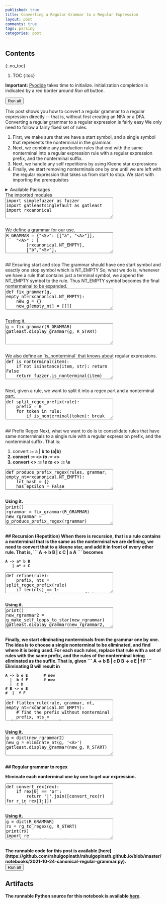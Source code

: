 ```yaml
---
published: true
title: Converting a Regular Grammar to a Regular Expression
layout: post
comments: true
tags: parsing
categories: post
---
```


## Contents
{:.no_toc}

1. TOC
{:toc}

<script src="/resources/js/graphviz/index.min.js"></script>
<script>
// From https://github.com/hpcc-systems/hpcc-js-wasm
// Hosted for teaching.
var hpccWasm = window["@hpcc-js/wasm"];
function display_dot(dot_txt, div) {
    hpccWasm.graphviz.layout(dot_txt, "svg", "dot").then(svg => {
        div.innerHTML = svg;
    });
}
window.display_dot = display_dot
// from js import display_dot
</script>

<script src="/resources/pyodide/full/3.9/pyodide.js"></script>
<link rel="stylesheet" type="text/css" media="all" href="/resources/skulpt/css/codemirror.css">
<link rel="stylesheet" type="text/css" media="all" href="/resources/skulpt/css/solarized.css">
<link rel="stylesheet" type="text/css" media="all" href="/resources/skulpt/css/env/editor.css">

<script src="/resources/skulpt/js/codemirrorepl.js" type="text/javascript"></script>
<script src="/resources/skulpt/js/python.js" type="text/javascript"></script>
<script src="/resources/pyodide/js/env/editor.js" type="text/javascript"></script>

**Important:** [Pyodide](https://pyodide.readthedocs.io/en/latest/) takes time to initialize.
Initialization completion is indicated by a red border around *Run all* button.
<form name='python_run_form'>
<button type="button" name="python_run_all">Run all</button>
</form>
This post shows you how to convert a regular grammar to a regular expression
directly -- that is, without first creating an NFA or a DFA.
Converting a regular grammar to a regular expression is fairly easy
We only need to follow a fairly fixed set of rules.
 
1. First, we make sure that we have a start symbol, and a single symbol
   that represents the nonterminal in the grammar.
2. Next, we combine any production rules that end with the same nonterminal
   into a regular expression rule with a regular expression prefix, and the
   nonterminal suffix.
3. Next, we handle any self repetitions by using Kleene star expressions
4. Finally, we start removing nonterminals one by one until we are left with
   the regular expression that takes us from start to stop.
We start with importing the prerequisites

<details>
<summary>Available Packages </summary>
<!--##### Available Packages-->

These are packages that refer either to my previous posts or to pure python
packages that I have compiled, and is available in the below locations. As
before, install them if you need to run the program directly on the machine.
To install, simply download the wheel file (`pkg.whl`) and install using
`pip install pkg.whl`.

<ol>
<li><a href="https://rahul.gopinath.org/py/simplefuzzer-0.0.1-py2.py3-none-any.whl">simplefuzzer-0.0.1-py2.py3-none-any.whl</a> from "<a href="/post/2019/05/28/simplefuzzer-01/">The simplest grammar fuzzer in the world</a>".</li>
<li><a href="https://rahul.gopinath.org/py/gatleastsinglefault-0.0.1-py2.py3-none-any.whl">gatleastsinglefault-0.0.1-py2.py3-none-any.whl</a> from "<a href="/post/2021/09/09/fault-inducing-grammar/">Specializing Context-Free Grammars for Inducing Faults</a>".</li>
<li><a href="https://rahul.gopinath.org/py/earleyparser-0.0.1-py2.py3-none-any.whl">earleyparser-0.0.1-py2.py3-none-any.whl</a> from "<a href="/post/2021/02/06/earley-parsing/">Earley Parser</a>".</li>
<li><a href="https://rahul.gopinath.org/py/hdd-0.0.1-py2.py3-none-any.whl">hdd-0.0.1-py2.py3-none-any.whl</a> from "<a href="/post/2019/12/04/hdd/">Hierarchical Delta Debugging</a>".</li>
<li><a href="https://rahul.gopinath.org/py/ddset-0.0.1-py2.py3-none-any.whl">ddset-0.0.1-py2.py3-none-any.whl</a> from "<a href="/post/2020/08/03/simple-ddset/">Simple DDSet</a>".</li>
<li><a href="https://rahul.gopinath.org/py/rxfuzzer-0.0.1-py2.py3-none-any.whl">rxfuzzer-0.0.1-py2.py3-none-any.whl</a> from "<a href="/post/2021/10/22/fuzzing-with-regular-expressions/">iFuzzing With Regular Expressions</a>".</li>
<li><a href="https://rahul.gopinath.org/py/rxregular-0.0.1-py2.py3-none-any.whl">rxregular-0.0.1-py2.py3-none-any.whl</a> from "<a href="/post/2021/10/23/regular-expression-to-regular-grammar/">Regular Expression to Regular Grammar</a>".</li>
<li><a href="https://rahul.gopinath.org/py/rxcanonical-0.0.1-py2.py3-none-any.whl">rxcanonical-0.0.1-py2.py3-none-any.whl</a> from "<a href="/post/2021/10/24/canonical-regular-grammar/">Converting a Regular Expression to DFA using Regular Grammar</a>".</li>
</ol>

<div style='display:none'>
<form name='python_run_form'>
<textarea cols="40" rows="4" id='python_pre_edit' name='python_edit'>
https://rahul.gopinath.org/py/simplefuzzer-0.0.1-py2.py3-none-any.whl
https://rahul.gopinath.org/py/gatleastsinglefault-0.0.1-py2.py3-none-any.whl
https://rahul.gopinath.org/py/earleyparser-0.0.1-py2.py3-none-any.whl
https://rahul.gopinath.org/py/hdd-0.0.1-py2.py3-none-any.whl
https://rahul.gopinath.org/py/ddset-0.0.1-py2.py3-none-any.whl
https://rahul.gopinath.org/py/rxfuzzer-0.0.1-py2.py3-none-any.whl
https://rahul.gopinath.org/py/rxregular-0.0.1-py2.py3-none-any.whl
https://rahul.gopinath.org/py/rxcanonical-0.0.1-py2.py3-none-any.whl
</textarea>
</form>
</div>
</details>
The imported modules

<!--
############
import simplefuzzer as fuzzer
import gatleastsinglefault as gatleast
import rxcanonical

############
-->
<form name='python_run_form'>
<textarea cols="40" rows="4" name='python_edit'>
import simplefuzzer as fuzzer
import gatleastsinglefault as gatleast
import rxcanonical
</textarea><br />
<pre class='Output' name='python_output'></pre>
<div name='python_canvas'></div>
</form>
We define a grammar for our use.

<!--
############
R_GRAMMAR = {"<S>": [["a", "<A>"]],
    "<A>" : [
        [rxcanonical.NT_EMPTY],
        ["b","<S>"],
        ["b","<A>"],
        ["a","<B>"],
    ],
    "<B>" : [
        ["b",rxcanonical.NT_EMPTY],
        ["a","<S>"]
    ],
    rxcanonical.NT_EMPTY : [[]]}
R_START = '<S>'

############
-->
<form name='python_run_form'>
<textarea cols="40" rows="4" name='python_edit'>
R_GRAMMAR = {&quot;&lt;S&gt;&quot;: [[&quot;a&quot;, &quot;&lt;A&gt;&quot;]],
    &quot;&lt;A&gt;&quot; : [
        [rxcanonical.NT_EMPTY],
        [&quot;b&quot;,&quot;&lt;S&gt;&quot;],
        [&quot;b&quot;,&quot;&lt;A&gt;&quot;],
        [&quot;a&quot;,&quot;&lt;B&gt;&quot;],
    ],
    &quot;&lt;B&gt;&quot; : [
        [&quot;b&quot;,rxcanonical.NT_EMPTY],
        [&quot;a&quot;,&quot;&lt;S&gt;&quot;]
    ],
    rxcanonical.NT_EMPTY : [[]]}
R_START = &#x27;&lt;S&gt;&#x27;
</textarea><br />
<pre class='Output' name='python_output'></pre>
<div name='python_canvas'></div>
</form>
## Ensuring start and stop
The grammar should have one start symbol
and exactly one stop symbol which is NT_EMPTY
So, what we do is, whenever we have a rule that contains
just a terminal symbol, we append the NT_EMPTY symbol
to the rule. Thus NT_EMPTY symbol becomes the final
nontermainal to be expanded.

<!--
############
def fix_grammar(g, empty_nt=rxcanonical.NT_EMPTY):
    new_g = {}
    new_g[empty_nt] = [[]]
    for k in g:
        new_rules = []
        for rule in g[k]:
            if len(rule) == 1:
                if fuzzer.is_nonterminal(rule[0]):
                    assert rule[0] == empty_nt
                    new_rules.append(rule)
                else:
                    new_rules.append([rule[0], empty_nt])
            else:
                new_rules.append(rule)
        new_g[k] = new_rules
    return new_g

############
-->
<form name='python_run_form'>
<textarea cols="40" rows="4" name='python_edit'>
def fix_grammar(g, empty_nt=rxcanonical.NT_EMPTY):
    new_g = {}
    new_g[empty_nt] = [[]]
    for k in g:
        new_rules = []
        for rule in g[k]:
            if len(rule) == 1:
                if fuzzer.is_nonterminal(rule[0]):
                    assert rule[0] == empty_nt
                    new_rules.append(rule)
                else:
                    new_rules.append([rule[0], empty_nt])
            else:
                new_rules.append(rule)
        new_g[k] = new_rules
    return new_g
</textarea><br />
<pre class='Output' name='python_output'></pre>
<div name='python_canvas'></div>
</form>
Testing it.

<!--
############
g = fix_grammar(R_GRAMMAR)
gatleast.display_grammar(g, R_START)

############
-->
<form name='python_run_form'>
<textarea cols="40" rows="4" name='python_edit'>
g = fix_grammar(R_GRAMMAR)
gatleast.display_grammar(g, R_START)
</textarea><br />
<pre class='Output' name='python_output'></pre>
<div name='python_canvas'></div>
</form>
We also define an `is_nonterminal` that knows about regular expressions.

<!--
############
def is_nonterminal(item):
    if not isinstance(item, str): return False
    return fuzzer.is_nonterminal(item)

############
-->
<form name='python_run_form'>
<textarea cols="40" rows="4" name='python_edit'>
def is_nonterminal(item):
    if not isinstance(item, str): return False
    return fuzzer.is_nonterminal(item)
</textarea><br />
<pre class='Output' name='python_output'></pre>
<div name='python_canvas'></div>
</form>
Next, given a rule, we want to split it into a regex part and a nonterminal part.

<!--
############
def split_regex_prefix(rule):
    prefix = 0
    for token in rule:
        if is_nonterminal(token): break
        else: prefix += 1
    return rule[:prefix], rule[prefix:]

############
-->
<form name='python_run_form'>
<textarea cols="40" rows="4" name='python_edit'>
def split_regex_prefix(rule):
    prefix = 0
    for token in rule:
        if is_nonterminal(token): break
        else: prefix += 1
    return rule[:prefix], rule[prefix:]
</textarea><br />
<pre class='Output' name='python_output'></pre>
<div name='python_canvas'></div>
</form>
## Prefix Regex
Next, what we want to do is to consolidate rules that have same nonterminals
to a single rule with a regular expression prefix, and the nonterminal suffix.
That is:

1. convert <A> := a <B> | b <B> to (a|b) <B>
2. convert <A> := <_> to <A> := <_>
3. convert <_> := \e to <_> := \e

<!--
############
def produce_prefix_regex(rules, grammar, empty_nt=rxcanonical.NT_EMPTY):
    lnt_hash = {}
    has_epsilon = False
    has_emptykey = False
    for rule in rules:
        if rule == []:
            has_epsilon = True
            continue
        if rule == [empty_nt]:
            has_emptykey = True
            continue
        prefix, lnt = split_regex_prefix(rule)
        assert len(prefix) == 1
        knt = lnt[0]
        if knt not in lnt_hash: lnt_hash[knt] = []
        lnt_hash[knt].append(prefix[0])

    new_rules = []
    if has_epsilon: new_rules.append([])
    if has_emptykey: new_rules.append([empty_nt])

    for lnt in lnt_hash:
        if len(lnt_hash[lnt]) > 1:
            rex = ("or", *lnt_hash[lnt])
            new_rules.append([rex, lnt])
        else:
            rex = lnt_hash[lnt][0]
            new_rules.append([rex, lnt])
    return new_rules

def g_produce_prefix_regex(grammar):
    new_grammar = {}
    for k in grammar:
        new_rules = produce_prefix_regex(grammar[k], grammar)
        new_grammar[k] = new_rules
    return new_grammar

############
-->
<form name='python_run_form'>
<textarea cols="40" rows="4" name='python_edit'>
def produce_prefix_regex(rules, grammar, empty_nt=rxcanonical.NT_EMPTY):
    lnt_hash = {}
    has_epsilon = False
    has_emptykey = False
    for rule in rules:
        if rule == []:
            has_epsilon = True
            continue
        if rule == [empty_nt]:
            has_emptykey = True
            continue
        prefix, lnt = split_regex_prefix(rule)
        assert len(prefix) == 1
        knt = lnt[0]
        if knt not in lnt_hash: lnt_hash[knt] = []
        lnt_hash[knt].append(prefix[0])

    new_rules = []
    if has_epsilon: new_rules.append([])
    if has_emptykey: new_rules.append([empty_nt])

    for lnt in lnt_hash:
        if len(lnt_hash[lnt]) &gt; 1:
            rex = (&quot;or&quot;, *lnt_hash[lnt])
            new_rules.append([rex, lnt])
        else:
            rex = lnt_hash[lnt][0]
            new_rules.append([rex, lnt])
    return new_rules

def g_produce_prefix_regex(grammar):
    new_grammar = {}
    for k in grammar:
        new_rules = produce_prefix_regex(grammar[k], grammar)
        new_grammar[k] = new_rules
    return new_grammar
</textarea><br />
<pre class='Output' name='python_output'></pre>
<div name='python_canvas'></div>
</form>
 Using it.

<!--
############
print()
rgrammar = fix_grammar(R_GRAMMAR)
new_rgrammar = g_produce_prefix_regex(rgrammar)
gatleast.display_grammar(new_rgrammar, R_START)

############
-->
<form name='python_run_form'>
<textarea cols="40" rows="4" name='python_edit'>
print()
rgrammar = fix_grammar(R_GRAMMAR)
new_rgrammar = g_produce_prefix_regex(rgrammar)
gatleast.display_grammar(new_rgrammar, R_START)
</textarea><br />
<pre class='Output' name='python_output'></pre>
<div name='python_canvas'></div>
</form>
## Recursion (Repetition)
When there is recursion, that is a rule contains a nonterminal
that is the same as the nonterminal we are defining, we need to
convert that to a kleene star, and add it in front of every other rule.
That is,
```
A -> b B
   | c C
   | a A
```
becomes

```
A -> a* b B
   | a* c C
```

<!--
############
def refine(rule):
    prefix, nts = split_regex_prefix(rule)
    if len(nts) == 1:
        return [("concat", *prefix), nts[0]]
    elif len(nts) == 0:
        return prefix
    else:
        assert False

def make_self_loops_to_star(rules, nt):
    recursive_rules = [r for r in rules if r and r[-1] == nt]
    if not recursive_rules: return rules
    assert len(recursive_rules) == 1
    r_rule = recursive_rules[0]
    assert r_rule[1] == nt
    new_rules = []
    for r in rules:
        if r == r_rule: continue
        nr = refine([("star", r_rule[0]), *r])
        new_rules.append(nr)
    return new_rules

def g_make_self_loops_to_star(g):
    new_g = {}
    for k in g:
        rules = make_self_loops_to_star(g[k], k)
        new_g[k] = rules
    return new_g

############
-->
<form name='python_run_form'>
<textarea cols="40" rows="4" name='python_edit'>
def refine(rule):
    prefix, nts = split_regex_prefix(rule)
    if len(nts) == 1:
        return [(&quot;concat&quot;, *prefix), nts[0]]
    elif len(nts) == 0:
        return prefix
    else:
        assert False

def make_self_loops_to_star(rules, nt):
    recursive_rules = [r for r in rules if r and r[-1] == nt]
    if not recursive_rules: return rules
    assert len(recursive_rules) == 1
    r_rule = recursive_rules[0]
    assert r_rule[1] == nt
    new_rules = []
    for r in rules:
        if r == r_rule: continue
        nr = refine([(&quot;star&quot;, r_rule[0]), *r])
        new_rules.append(nr)
    return new_rules

def g_make_self_loops_to_star(g):
    new_g = {}
    for k in g:
        rules = make_self_loops_to_star(g[k], k)
        new_g[k] = rules
    return new_g
</textarea><br />
<pre class='Output' name='python_output'></pre>
<div name='python_canvas'></div>
</form>
 Using it.

<!--
############
print()
new_rgrammar2 = g_make_self_loops_to_star(new_rgrammar)
gatleast.display_grammar(new_rgrammar2, R_START)

############
-->
<form name='python_run_form'>
<textarea cols="40" rows="4" name='python_edit'>
print()
new_rgrammar2 = g_make_self_loops_to_star(new_rgrammar)
gatleast.display_grammar(new_rgrammar2, R_START)
</textarea><br />
<pre class='Output' name='python_output'></pre>
<div name='python_canvas'></div>
</form>
Finally, we start eliminating nonterminals from the grammar one by one.
The idea is to choose a single nonterminal to be eliminated, and find where
it is being used. For each such rules, replace that rule with a set of rules
with the same prefix, and the rules of the nonterminal being eliminated as the
suffix. That is, given
```
A -> b B
  |  c D
B -> e E 
  |  f F
```
Eliminating B will result in

```
A -> b e E       # new
  |  b f F       # new
  |  c D
# B -> e E 
#  |  f F
```

<!--
############
def flatten_rule(rule, grammar, nt, empty_nt=rxcanonical.NT_EMPTY):
    # find the prefix without nonterminal
    prefix, nts = split_regex_prefix(rule)
    assert len(nts) <= 1
    if not nts: return [prefix]
    if nts[0] == nt: # recursion
        assert False
        return [rule]
    if nts[0] == empty_nt: # dont expand empty key
        return [rule]
    new_suffixes = grammar[nts[0]]
    return [refine(prefix+r) for r in new_suffixes]


def eliminate_nt(grammar, nt, empty_nt=rxcanonical.NT_EMPTY):
    new_g = {}
    for k in grammar:
        if k == nt: continue
        new_rules = []
        for r in grammar[k]:
            if len(r) == 0:
                # E -> \e
                assert k == empty_nt
                new_rules.append(r)
            elif len(r) == 1:
                # S -> E
                assert r[0] == empty_nt
                new_rules.append(r)
            elif len(r) == 2:
                if r[1] == nt:
                    rs = flatten_rule(r, grammar, k)
                    new_rules.extend(rs)
                else:
                    new_rules.append(r)
            else: assert False
        new_g[k] = new_rules
    return new_g


############
-->
<form name='python_run_form'>
<textarea cols="40" rows="4" name='python_edit'>
def flatten_rule(rule, grammar, nt, empty_nt=rxcanonical.NT_EMPTY):
    # find the prefix without nonterminal
    prefix, nts = split_regex_prefix(rule)
    assert len(nts) &lt;= 1
    if not nts: return [prefix]
    if nts[0] == nt: # recursion
        assert False
        return [rule]
    if nts[0] == empty_nt: # dont expand empty key
        return [rule]
    new_suffixes = grammar[nts[0]]
    return [refine(prefix+r) for r in new_suffixes]


def eliminate_nt(grammar, nt, empty_nt=rxcanonical.NT_EMPTY):
    new_g = {}
    for k in grammar:
        if k == nt: continue
        new_rules = []
        for r in grammar[k]:
            if len(r) == 0:
                # E -&gt; \e
                assert k == empty_nt
                new_rules.append(r)
            elif len(r) == 1:
                # S -&gt; E
                assert r[0] == empty_nt
                new_rules.append(r)
            elif len(r) == 2:
                if r[1] == nt:
                    rs = flatten_rule(r, grammar, k)
                    new_rules.extend(rs)
                else:
                    new_rules.append(r)
            else: assert False
        new_g[k] = new_rules
    return new_g
</textarea><br />
<pre class='Output' name='python_output'></pre>
<div name='python_canvas'></div>
</form>
Using it.

<!--
############
g = dict(new_rgrammar2)
new_g = eliminate_nt(g, '<A>')
gatleast.display_grammar(new_g, R_START)

############
-->
<form name='python_run_form'>
<textarea cols="40" rows="4" name='python_edit'>
g = dict(new_rgrammar2)
new_g = eliminate_nt(g, &#x27;&lt;A&gt;&#x27;)
gatleast.display_grammar(new_g, R_START)
</textarea><br />
<pre class='Output' name='python_output'></pre>
<div name='python_canvas'></div>
</form>
## Regular grammar to regex

Eliminate each nonterminal one by one to get our expression.

<!--
############
def convert_rex(rex):
    if rex[0] == 'or':
        return '|'.join([convert_rex(r) for r in rex[1:]])
    elif rex[0] == 'concat':
        return ''.join([convert_rex(r) for r in rex[1:]])
    elif rex[0] == 'star':
        v = convert_rex(rex[1])
        if rex[1][0] not in ['concat', 'star', 'or']:
            return "%s*" % v
        return "(%s)*" % v
    else:
        return rex


def rg_to_regex(grammar, start_nt, empty_nt=rxcanonical.NT_EMPTY):
    fixedg = fix_grammar(grammar)
    new_rgrammar = g_produce_prefix_regex(fixedg)
    new_rgrammar2 = g_make_self_loops_to_star(new_rgrammar)

    keys = [k for k in grammar if k not in [start_nt, empty_nt]]

    g = dict(new_rgrammar2)
    for k in keys:
        g_ = eliminate_nt(g, k, empty_nt)
        g = g_
        g_ = g_make_self_loops_to_star(g)
        g = g_
    g_ = g_produce_prefix_regex(g)
    assert len(g_[start_nt]) == 1
    rex_rule = g_[start_nt][0]
    assert rex_rule[1] == empty_nt
    return convert_rex(rex_rule[0])

############
-->
<form name='python_run_form'>
<textarea cols="40" rows="4" name='python_edit'>
def convert_rex(rex):
    if rex[0] == &#x27;or&#x27;:
        return &#x27;|&#x27;.join([convert_rex(r) for r in rex[1:]])
    elif rex[0] == &#x27;concat&#x27;:
        return &#x27;&#x27;.join([convert_rex(r) for r in rex[1:]])
    elif rex[0] == &#x27;star&#x27;:
        v = convert_rex(rex[1])
        if rex[1][0] not in [&#x27;concat&#x27;, &#x27;star&#x27;, &#x27;or&#x27;]:
            return &quot;%s*&quot; % v
        return &quot;(%s)*&quot; % v
    else:
        return rex


def rg_to_regex(grammar, start_nt, empty_nt=rxcanonical.NT_EMPTY):
    fixedg = fix_grammar(grammar)
    new_rgrammar = g_produce_prefix_regex(fixedg)
    new_rgrammar2 = g_make_self_loops_to_star(new_rgrammar)

    keys = [k for k in grammar if k not in [start_nt, empty_nt]]

    g = dict(new_rgrammar2)
    for k in keys:
        g_ = eliminate_nt(g, k, empty_nt)
        g = g_
        g_ = g_make_self_loops_to_star(g)
        g = g_
    g_ = g_produce_prefix_regex(g)
    assert len(g_[start_nt]) == 1
    rex_rule = g_[start_nt][0]
    assert rex_rule[1] == empty_nt
    return convert_rex(rex_rule[0])
</textarea><br />
<pre class='Output' name='python_output'></pre>
<div name='python_canvas'></div>
</form>
Using it.

<!--
############
g = dict(R_GRAMMAR)
rx = rg_to_regex(g, R_START)
print(rx)
import re
rf = fuzzer.LimitFuzzer(R_GRAMMAR)
for i in range(10):
    v = rf.fuzz(R_START)
    assert re.match(rx, v)


############
-->
<form name='python_run_form'>
<textarea cols="40" rows="4" name='python_edit'>
g = dict(R_GRAMMAR)
rx = rg_to_regex(g, R_START)
print(rx)
import re
rf = fuzzer.LimitFuzzer(R_GRAMMAR)
for i in range(10):
    v = rf.fuzz(R_START)
    assert re.match(rx, v)
</textarea><br />
<pre class='Output' name='python_output'></pre>
<div name='python_canvas'></div>
</form>
The runnable code for this post is available
[here](https://github.com/rahulgopinath/rahulgopinath.github.io/blob/master/notebooks/2021-10-24-canonical-regular-grammar.py).

<form name='python_run_form'>
<button type="button" name="python_run_all">Run all</button>
</form>

## Artifacts

The runnable Python source for this notebook is available [here](https://github.com/rahulgopinath/rahulgopinath.github.io/blob/master/notebooks/2021-11-13-regular-grammar-to-regular-expression.py).


